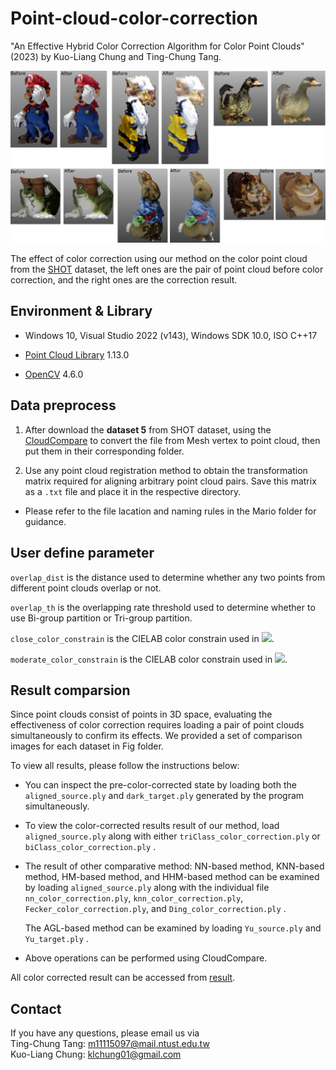 # Point-cloud-color-correction

"An Effective Hybrid Color Correction Algorithm for Color Point Clouds" (2023) by Kuo-Liang Chung and Ting-Chung Tang.

<div align=center>
<img src="https://github.com/ivpml84079/Point-cloud-color-correction/blob/main/Fig/Example.png">
</div>

The effect of color correction using our method on the color point cloud from the [SHOT](http://vision.deis.unibo.it/research/80-shot) dataset, the left 
ones are the pair of point cloud before color correction, and the right ones are the correction result.

## Environment & Library
* Windows 10, Visual Studio 2022 (v143), Windows SDK 10.0, ISO C++17

* [Point Cloud Library](https://pointclouds.org/) 1.13.0

* [OpenCV](https://opencv.org/) 4.6.0

## Data preprocess
1. After download the **dataset 5** from SHOT dataset, using the [CloudCompare](https://www.danielgm.net/cc/) to convert the file
   from Mesh vertex to point cloud, then put them in their corresponding folder.

2. Use any point cloud registration method to obtain the transformation matrix required for aligning arbitrary point cloud pairs. 
   Save this matrix as a ```.txt``` file and place it in the respective directory.

* Please refer to the file lacation and naming rules in the Mario folder for guidance.

## User define parameter
```overlap_dist``` is the distance used to determine whether any two points from different point clouds overlap or not. 

```overlap_th``` is the overlapping rate threshold used to determine whether to use Bi-group partition or Tri-group partition.

```close_color_constrain``` is the CIELAB color constrain used in <img src="https://latex.codecogs.com/gif.latex?G^{close}"/>.

```moderate_color_constrain``` is the CIELAB color constrain used in <img src="https://latex.codecogs.com/gif.latex?G^{moderate}"/>.

## Result comparsion
Since point clouds consist of points in 3D space, evaluating the effectiveness of color correction requires loading a pair of point 
clouds simultaneously to confirm its effects. We provided a set of comparison images for each dataset in Fig folder. 

To view all results, please follow the instructions below:

* You can inspect the pre-color-corrected state by loading both the ```aligned_source.ply``` and ```dark_target.ply``` generated by
  the program simultaneously.

* To view the color-corrected results result of our method, load ```aligned_source.ply``` along with either ```triClass_color_correction.ply```
  or ```biClass_color_correction.ply``` .

* The result of other comparative method: NN-based method, KNN-based method, HM-based method, and HHM-based method can be examined by
  loading ```aligned_source.ply``` along with the individual file ```nn_color_correction.ply```, ```knn_color_correction.ply```,
  ```Fecker_color_correction.ply```, and ```Ding_color_correction.ply``` .
  
  The AGL-based method can be examined by loading ```Yu_source.ply``` and ```Yu_target.ply``` .
  
* Above operations can be performed using CloudCompare.

All color corrected result can be accessed from [result](https://drive.google.com/drive/folders/1Fsl_6wpDb8jv56x0_hjYOaHO0HWVDRnY?usp=sharing).

## Contact
If you have any questions, please email us via   
Ting-Chung Tang: m11115097@mail.ntust.edu.tw  
Kuo-Liang Chung: klchung01@gmail.com



